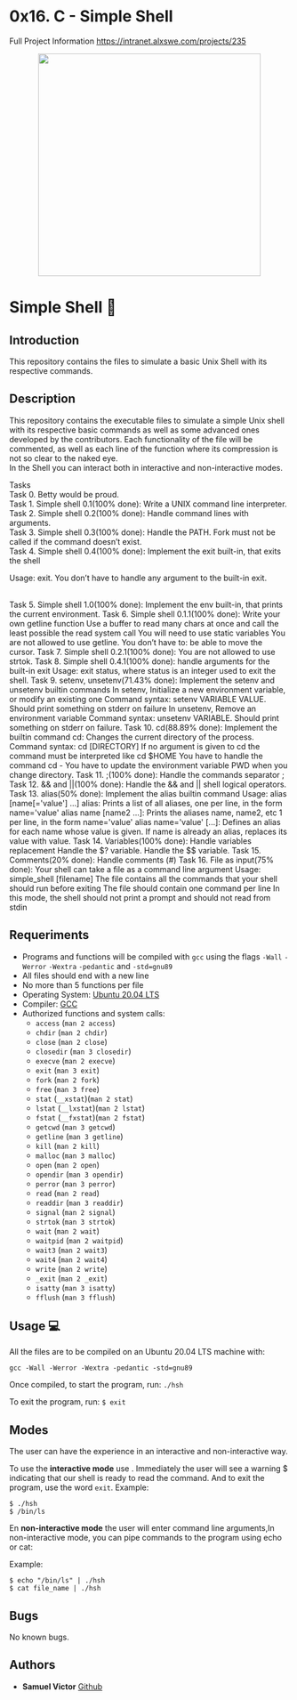 # 0x16. C - Simple Shell
Full Project Information
https://intranet.alxswe.com/projects/235

<p align="center">
 <img src= "https://s3.eu-west-3.amazonaws.com/hbtn.intranet.project.files/holbertonschool-low_level_programming/235/shell.jpeg" width="400" height="400" />

# Simple Shell :robot:

## Introduction
This repository contains the files to simulate a basic Unix Shell with its respective commands.

## Description
This repository contains the executable files to simulate a simple Unix shell with its respective basic commands as well as some advanced ones developed by the contributors. Each functionality of the file will be commented, as well as each line of the function where its compression is not so clear to the naked eye. <br>
In the Shell you can interact both in interactive and non-interactive modes.


Tasks <br>
Task 0. Betty would be proud. <br>
Task 1. Simple shell 0.1(100% done): Write a UNIX command line interpreter. <br>
Task 2. Simple shell 0.2(100% done): Handle command lines with arguments. <br>
Task 3. Simple shell 0.3(100% done): Handle the PATH. Fork must not be called if the command doesn’t exist. <br>
Task 4. Simple shell 0.4(100% done): Implement the exit built-in, that exits the shell <br>
<p>                          Usage: exit. You don’t have to handle any argument to the built-in exit. </p> <br>
Task 5. Simple shell 1.0(100% done): Implement the env built-in, that prints the current environment. 
Task 6. Simple shell 0.1.1(100% done): Write your own getline function
                            Use a buffer to read many chars at once and call the least possible the read system call
                            You will need to use static variables
                            You are not allowed to use getline. You don’t have to: be able to move the cursor.
Task 7. Simple shell 0.2.1(100% done): You are not allowed to use strtok.
Task 8. Simple shell 0.4.1(100% done): handle arguments for the built-in exit
                            Usage: exit status, where status is an integer used to exit the shell.
Task 9. setenv, unsetenv(71.43% done): Implement the setenv and unsetenv builtin commands
                           In setenv, Initialize a new environment variable, or modify an existing one
                           Command syntax: setenv VARIABLE VALUE. Should print something on stderr on failure
                           In unsetenv, Remove an environment variable
                           Command syntax: unsetenv VARIABLE. Should print something on stderr on failure.
Task 10. cd(88.89% done): Implement the builtin command cd: Changes the current directory of the process.
                          Command syntax: cd [DIRECTORY]
                          If no argument is given to cd the command must be interpreted like cd $HOME
                          You have to handle the command cd -
                          You have to update the environment variable PWD when you change directory.
Task 11. ;(100% done): Handle the commands separator ;
Task 12. && and ||(100% done): Handle the && and || shell logical operators.
Task 13. alias(50% done): Implement the alias builtin command
                          Usage: alias [name[='value'] ...]
                          alias: Prints a list of all aliases, one per line, in the form name='value'
                          alias name [name2 ...]: Prints the aliases name, name2, etc 1 per line, in the form name='value'
                          alias name='value' [...]: Defines an alias for each name whose value is given. If name is already an alias,
                          replaces its value with value.
Task 14. Variables(100% done): Handle variables replacement
                               Handle the $? variable. Handle the $$ variable.
Task 15. Comments(20% done): Handle comments (#)
Task 16. File as input(75% done): Your shell can take a file as a command line argument
                                  Usage: simple_shell [filename]
                                  The file contains all the commands that your shell should run before exiting
                                  The file should contain one command per line
                                  In this mode, the shell should not print a prompt and should not read from stdin


## Requeriments

* Programs and functions will be compiled with ```gcc``` using the flags ```-Wall``` ```-Werror``` ```-Wextra``` ```-pedantic``` and ```-std=gnu89```
* All files should end with a new line
* No more than 5 functions per file
* Operating System: [Ubuntu 20.04 LTS](http://releases.ubuntu.com/20.04/)
* Compiler: [GCC](https://gcc.gnu.org)
* Authorized functions and system calls:
  * ```access``` (```man 2 access```)
  * ```chdir``` (```man 2 chdir```)
  * ```close``` (```man 2 close```)
  * ```closedir``` (```man 3 closedir```)
  * ```execve``` (```man 2 execve```)
  * ```exit``` (```man 3 exit```)
  * ```fork``` (```man 2 fork```)
  * ```free``` (```man 3 free```)
  * ```stat``` (```__xstat```)(```man 2 stat```)
  * ```lstat``` (```__lxstat```)(```man 2 lstat```)
  * ```fstat``` (```__fxstat```)(```man 2 fstat```)
  * ```getcwd``` (```man 3 getcwd```)
  * ```getline``` (```man 3 getline```)
  * ```kill``` (```man 2 kill```)
  * ```malloc``` (```man 3 malloc```)
  * ```open``` (```man 2 open```)
  * ```opendir``` (```man 3 opendir```)
  * ```perror``` (```man 3 perror```)
  * ```read``` (```man 2 read```)
  * ```readdir``` (```man 3 readdir```)
  * ```signal``` (```man 2 signal```)
  * ```strtok``` (```man 3 strtok```)
  * ```wait``` (```man 2 wait```)
  * ```waitpid``` (```man 2 waitpid```)
  * ```wait3``` (```man 2 wait3```)
  * ```wait4``` (```man 2 wait4```)
  * ```write``` (```man 2 write```)
  * ```_exit``` (```man 2 _exit```)
  * ```isatty``` (```man 3 isatty```)
  * ```fflush``` (```man 3 fflush```)


## Usage :computer:
All the files are to be compiled on an Ubuntu 20.04 LTS machine with:
```
gcc -Wall -Werror -Wextra -pedantic -std=gnu89
```

Once compiled, to start the program, run:
```./hsh```
  
To exit the program, run:
```$ exit```



## Modes
The user can have the experience in an interactive and non-interactive way.

To use the **interactive mode** use . Immediately the user will see a warning $ indicating that our shell is ready to read the command.
And to exit the program, use the word  ```exit```.
Example:
```
$ ./hsh
$ /bin/ls
```

En **non-interactive mode** the user will enter command line arguments,In non-interactive mode, you can pipe commands to the program using echo or cat:

Example:
```
$ echo "/bin/ls" | ./hsh
$ cat file_name | ./hsh
```

## Bugs
No known bugs.


## Authors
* **Samuel Victor** [Github](https://github.com/Derilee)
